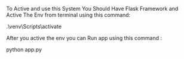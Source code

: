 To Active and use this System You Should Have Flask Framework and Active The Env from terminal using this command:

.\venv\Scripts\activate

After you active the env you can Run app using this command :

python app.py 
